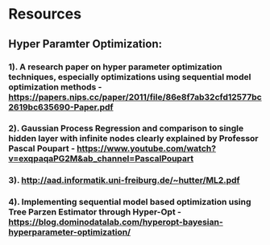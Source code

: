 # Resources

## Hyper Paramter Optimization:
### 1). A research paper on hyper parameter optimization techniques, especially optimizations using sequential model optimization methods - https://papers.nips.cc/paper/2011/file/86e8f7ab32cfd12577bc2619bc635690-Paper.pdf
### 2). Gaussian Process Regression and comparison to single hidden layer with infinite nodes clearly explained by Professor Pascal Poupart - https://www.youtube.com/watch?v=exqpaqaPG2M&ab_channel=PascalPoupart
### 3). http://aad.informatik.uni-freiburg.de/~hutter/ML2.pdf
### 4). Implementing sequential model based optimization using Tree Parzen Estimator through Hyper-Opt - https://blog.dominodatalab.com/hyperopt-bayesian-hyperparameter-optimization/

